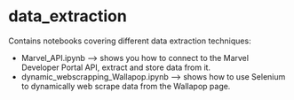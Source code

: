 # data_extraction
Contains notebooks covering different data extraction techniques:
- Marvel_API.ipynb --> shows you how to connect to the Marvel Developer Portal API, extract and store data from it.
- dynamic_webscrapping_Wallapop.ipynb --> shows how to use Selenium to dynamically web scrape data from the Wallapop page.
